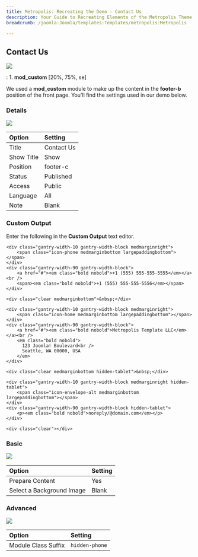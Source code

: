 ```yaml
---
title: Metropolis: Recreating the Demo - Contact Us
description: Your Guide to Recreating Elements of the Metropolis Theme for Joomla
breadcrumb: /joomla:Joomla/templates:Templates/metropolis:Metropolis

---
```


Contact Us
-----
![][demo]

:   1. **mod_custom** [20%, 75%, se]

We used a **mod_custom** module to make up the content in the **footer-b** position of the front page. You'll find the settings used in our demo below.

### Details
![][demo2]

| Option     | Setting           |  
| :--------- | :---------------- |  
| Title      | Contact Us        |  
| Show Title | Show              |  
| Position   | footer-c          |  
| Status     | Published         |  
| Access     | Public            |  
| Language   | All               |  
| Note       | Blank             |  

### Custom Output
Enter the following in the **Custom Output** text editor.

~~~
<div class="gantry-width-10 gantry-width-block medmarginright">
    <span class="icon-phone medmarginbottom largepaddingbottom"></span>
</div>
<div class="gantry-width-90 gantry-width-block">
    <a href="#"><em class="bold nobold">+1 (555) 555-555-5555</em></a><br />
    <span><em class="bold nobold">+1 (555) 555-555-5556</em></span>
</div>

<div class="clear medmarginbottom">&nbsp;</div>

<div class="gantry-width-10 gantry-width-block medmarginright">
    <span class="icon-home medmarginbottom largepaddingbottom"></span>
</div>
<div class="gantry-width-90 gantry-width-block">
    <a href="#"><em class="bold nobold">Metropolis Template LLC</em></a><br />
    <em class="bold nobold">
      123 Joomla! Boulevard<br />
      Seattle, WA 00000, USA 
    </em>
</div>

<div class="clear medmarginbottom hidden-tablet">&nbsp;</div>

<div class="gantry-width-10 gantry-width-block medmarginright hidden-tablet">
	<span class="icon-envelope-alt medmarginbottom largepaddingbottom"></span>
</div>
<div class="gantry-width-90 gantry-width-block hidden-tablet">
	<p><em class="bold nobold">noreply/@domain.com</em></p>
</div>

<div class="clear"></div>
~~~

### Basic
![][demo3]

| Option                    | Setting |  
| :------------------------ | :------ |  
| Prepare Content           | Yes     |  
| Select a Background Image | Blank   |  

### Advanced
![][demo4]

| Option              | Setting        |  
| :------------------ | :------------- |  
| Module Class Suffix | `hidden-phone` |   

[demo]: assets/demo_7.jpeg
[demo2]: assets/contact_1.jpeg
[demo3]: assets/contact_2.jpeg
[demo4]: assets/contact_3.jpeg